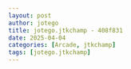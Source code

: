```yaml
---
layout: post
author: jotego
title: jotego.jtkchamp - 408f831
date: 2025-04-04
categories: [Arcade, jtkchamp]
tags: [jotego.jtkchamp]
---
```


